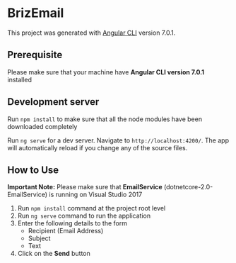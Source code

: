 # BrizEmail

This project was generated with [Angular CLI](https://github.com/angular/angular-cli) version 7.0.1.

## Prerequisite
Please make sure that your machine have **Angular CLI version 7.0.1** installed

## Development server
Run `npm install` to make sure that all the node modules have been downloaded completely

Run `ng serve` for a dev server. Navigate to `http://localhost:4200/`. The app will automatically reload if you change any of the source files.

## How to Use
**Important Note:** Please make sure that **EmailService** (dotnetcore-2.0-EmailService) is running on Visual Studio 2017

1. Run `npm install` command at the project root level
2. Run `ng serve` command to run the application
3. Enter the following details to the form
    - Recipient (Email Address)
    - Subject
    - Text
4. Click on the **Send** button

